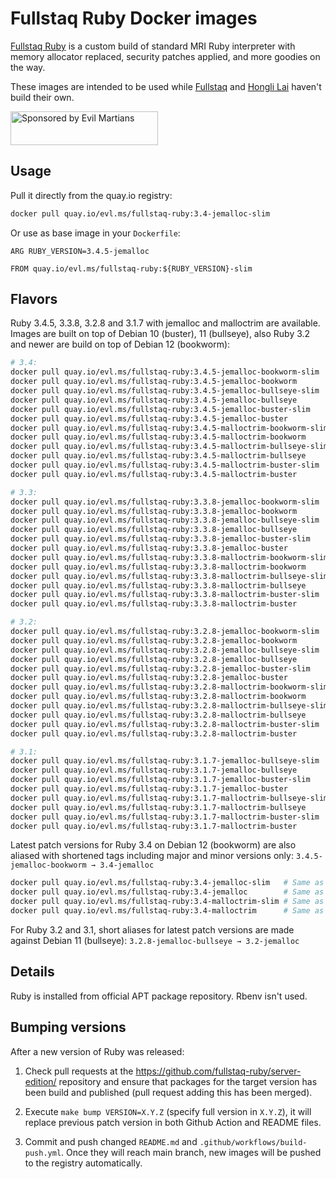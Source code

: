 Fullstaq Ruby Docker images
===========================

[Fullstaq Ruby] is a custom build of standard MRI Ruby interpreter with memory allocator replaced, security patches applied, and more goodies on the way.

These images are intended to be used while [Fullstaq] and [Hongli Lai] haven't build their own.

<a href="https://evilmartians.com/?utm_source=fullstaq-ruby-docker&utm_campaign=project_page">
<img src="https://evilmartians.com/badges/sponsored-by-evil-martians.svg" alt="Sponsored by Evil Martians" width="236" height="54">
</a>

## Usage
Pull it directly from the quay.io registry:

```sh
docker pull quay.io/evl.ms/fullstaq-ruby:3.4-jemalloc-slim
```

Or use as base image in your `Dockerfile`:

```docker
ARG RUBY_VERSION=3.4.5-jemalloc

FROM quay.io/evl.ms/fullstaq-ruby:${RUBY_VERSION}-slim
```

## Flavors

Ruby 3.4.5, 3.3.8, 3.2.8 and 3.1.7 with jemalloc and malloctrim are available. Images are built on top of Debian 10 (buster), 11 (bullseye), also Ruby 3.2 and newer are build on top of Debian 12 (bookworm):

```sh
# 3.4:
docker pull quay.io/evl.ms/fullstaq-ruby:3.4.5-jemalloc-bookworm-slim
docker pull quay.io/evl.ms/fullstaq-ruby:3.4.5-jemalloc-bookworm
docker pull quay.io/evl.ms/fullstaq-ruby:3.4.5-jemalloc-bullseye-slim
docker pull quay.io/evl.ms/fullstaq-ruby:3.4.5-jemalloc-bullseye
docker pull quay.io/evl.ms/fullstaq-ruby:3.4.5-jemalloc-buster-slim
docker pull quay.io/evl.ms/fullstaq-ruby:3.4.5-jemalloc-buster
docker pull quay.io/evl.ms/fullstaq-ruby:3.4.5-malloctrim-bookworm-slim
docker pull quay.io/evl.ms/fullstaq-ruby:3.4.5-malloctrim-bookworm
docker pull quay.io/evl.ms/fullstaq-ruby:3.4.5-malloctrim-bullseye-slim
docker pull quay.io/evl.ms/fullstaq-ruby:3.4.5-malloctrim-bullseye
docker pull quay.io/evl.ms/fullstaq-ruby:3.4.5-malloctrim-buster-slim
docker pull quay.io/evl.ms/fullstaq-ruby:3.4.5-malloctrim-buster

# 3.3:
docker pull quay.io/evl.ms/fullstaq-ruby:3.3.8-jemalloc-bookworm-slim
docker pull quay.io/evl.ms/fullstaq-ruby:3.3.8-jemalloc-bookworm
docker pull quay.io/evl.ms/fullstaq-ruby:3.3.8-jemalloc-bullseye-slim
docker pull quay.io/evl.ms/fullstaq-ruby:3.3.8-jemalloc-bullseye
docker pull quay.io/evl.ms/fullstaq-ruby:3.3.8-jemalloc-buster-slim
docker pull quay.io/evl.ms/fullstaq-ruby:3.3.8-jemalloc-buster
docker pull quay.io/evl.ms/fullstaq-ruby:3.3.8-malloctrim-bookworm-slim
docker pull quay.io/evl.ms/fullstaq-ruby:3.3.8-malloctrim-bookworm
docker pull quay.io/evl.ms/fullstaq-ruby:3.3.8-malloctrim-bullseye-slim
docker pull quay.io/evl.ms/fullstaq-ruby:3.3.8-malloctrim-bullseye
docker pull quay.io/evl.ms/fullstaq-ruby:3.3.8-malloctrim-buster-slim
docker pull quay.io/evl.ms/fullstaq-ruby:3.3.8-malloctrim-buster

# 3.2:
docker pull quay.io/evl.ms/fullstaq-ruby:3.2.8-jemalloc-bookworm-slim
docker pull quay.io/evl.ms/fullstaq-ruby:3.2.8-jemalloc-bookworm
docker pull quay.io/evl.ms/fullstaq-ruby:3.2.8-jemalloc-bullseye-slim
docker pull quay.io/evl.ms/fullstaq-ruby:3.2.8-jemalloc-bullseye
docker pull quay.io/evl.ms/fullstaq-ruby:3.2.8-jemalloc-buster-slim
docker pull quay.io/evl.ms/fullstaq-ruby:3.2.8-jemalloc-buster
docker pull quay.io/evl.ms/fullstaq-ruby:3.2.8-malloctrim-bookworm-slim
docker pull quay.io/evl.ms/fullstaq-ruby:3.2.8-malloctrim-bookworm
docker pull quay.io/evl.ms/fullstaq-ruby:3.2.8-malloctrim-bullseye-slim
docker pull quay.io/evl.ms/fullstaq-ruby:3.2.8-malloctrim-bullseye
docker pull quay.io/evl.ms/fullstaq-ruby:3.2.8-malloctrim-buster-slim
docker pull quay.io/evl.ms/fullstaq-ruby:3.2.8-malloctrim-buster

# 3.1:
docker pull quay.io/evl.ms/fullstaq-ruby:3.1.7-jemalloc-bullseye-slim
docker pull quay.io/evl.ms/fullstaq-ruby:3.1.7-jemalloc-bullseye
docker pull quay.io/evl.ms/fullstaq-ruby:3.1.7-jemalloc-buster-slim
docker pull quay.io/evl.ms/fullstaq-ruby:3.1.7-jemalloc-buster
docker pull quay.io/evl.ms/fullstaq-ruby:3.1.7-malloctrim-bullseye-slim
docker pull quay.io/evl.ms/fullstaq-ruby:3.1.7-malloctrim-bullseye
docker pull quay.io/evl.ms/fullstaq-ruby:3.1.7-malloctrim-buster-slim
docker pull quay.io/evl.ms/fullstaq-ruby:3.1.7-malloctrim-buster
```

Latest patch versions for Ruby 3.4 on Debian 12 (bookworm) are also aliased with shortened tags including major and minor versions only: `3.4.5-jemalloc-bookworm → 3.4-jemalloc`

```sh
docker pull quay.io/evl.ms/fullstaq-ruby:3.4-jemalloc-slim   # Same as quay.io/evl.ms/fullstaq-ruby:3.4.5-jemalloc-bookworm-slim
docker pull quay.io/evl.ms/fullstaq-ruby:3.4-jemalloc        # Same as quay.io/evl.ms/fullstaq-ruby:3.4.5-jemalloc-bookworm
docker pull quay.io/evl.ms/fullstaq-ruby:3.4-malloctrim-slim # Same as quay.io/evl.ms/fullstaq-ruby:3.4.5-malloctrim-bookworm-slim
docker pull quay.io/evl.ms/fullstaq-ruby:3.4-malloctrim      # Same as quay.io/evl.ms/fullstaq-ruby:3.4.5-malloctrim-bookworm
```

For Ruby 3.2 and 3.1, short aliases for latest patch versions are made against Debian 11 (bullseye): `3.2.8-jemalloc-bullseye → 3.2-jemalloc`

## Details

Ruby is installed from official APT package repository. Rbenv isn't used.

## Bumping versions

After a new version of Ruby was released:

 1. Check pull requests at the https://github.com/fullstaq-ruby/server-edition/ repository and ensure that packages for the target version has been build and published (pull request adding this has been merged).

 2. Execute `make bump VERSION=X.Y.Z` (specify full version in `X.Y.Z`), it will replace previous patch version in both Github Action and README files.

 3. Commit and push changed `README.md` and `.github/workflows/build-push.yml`. Once they will reach main branch, new images will be pushed to the registry automatically.

[Fullstaq Ruby]: https://fullstaqruby.org/ "Ruby, optimized for production"
[Hongli Lai]: https://www.joyfulbikeshedding.com/
[Fullstaq]: https://fullstaq.com/
